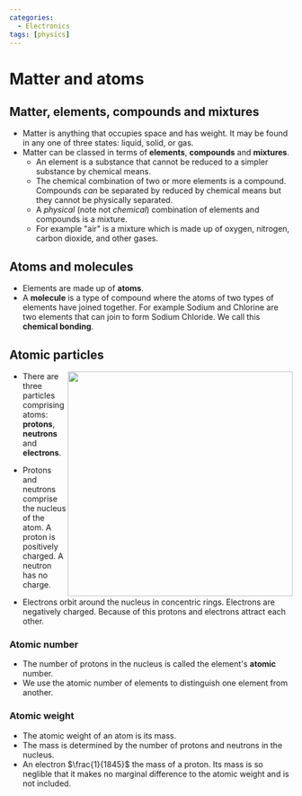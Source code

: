 ```yaml
---
categories:
  - Electronics
tags: [physics]
---
```


# Matter and atoms 

## Matter, elements, compounds and mixtures

- Matter is anything that occupies space and has weight. It may be found in any one of three states:  liquid, solid, or gas.
- Matter can be classed in terms of **elements**, **compounds** and **mixtures**.
  - An element is a substance that cannot be reduced to a simpler substance by chemical means. 
  - The chemical combination of two or more elements is a compound. Compounds _can_ be separated by reduced by chemical means but they cannot be physically separated.
  - A _physical_ (note not _chemical_) combination of elements and compounds is a mixture. 
  - For example "air" is a mixture which is made up of oxygen, nitrogen, carbon dioxide, and other gases.
  
## Atoms and molecules

- Elements are made up of **atoms**. 
-  A **molecule** is a type of compound where the atoms of two types of elements have joined together. For example Sodium and Chlorine are two elements that can join to form Sodium Chloride. We call this **chemical bonding**. 

## Atomic particles

<img src="/home/thomas/repos/computer_science/img/atom-diagram.svg" width="400" align="right" />

* There are three particles comprising atoms: **protons**, **neutrons** and **electrons**.

* Protons and neutrons comprise the nucleus of the atom. A proton is positively charged. A neutron has no charge.

* Electrons orbit around the nucleus in concentric rings. Electrons are negatively charged. Because of this protons and electrons attract each other.

### Atomic number
* The number of protons in the nucleus is called the element's **atomic** number.
* We use the atomic number of elements to distinguish one element from another. 

### Atomic weight
* The atomic weight of an atom is its mass.
* The mass is determined by the number of protons and neutrons in the nucleus.
* An electron $\frac{1}{1845}$ the mass of a proton. Its mass is so neglible that it makes no marginal difference to the atomic weight and is not included. 